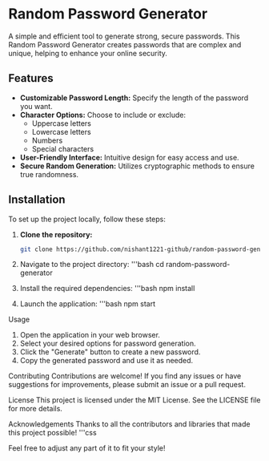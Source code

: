 # Random Password Generator

A simple and efficient tool to generate strong, secure passwords. This Random Password Generator creates passwords that are complex and unique, helping to enhance your online security.

## Features

- **Customizable Password Length:** Specify the length of the password you want.
- **Character Options:** Choose to include or exclude:
  - Uppercase letters
  - Lowercase letters
  - Numbers
  - Special characters
- **User-Friendly Interface:** Intuitive design for easy access and use.
- **Secure Random Generation:** Utilizes cryptographic methods to ensure true randomness.

## Installation

To set up the project locally, follow these steps:

1. **Clone the repository:**
   ```bash
   git clone https://github.com/nishant1221-github/random-password-generator.git
   
2. Navigate to the project directory:
    '''bash
  cd random-password-generator

4. Install the required dependencies:
  '''bash
  npm install

5. Launch the application:
   '''bash
   npm start

Usage
1. Open the application in your web browser.
2. Select your desired options for password generation.
3. Click the "Generate" button to create a new password.
4. Copy the generated password and use it as needed.

Contributing
Contributions are welcome! If you find any issues or have suggestions for improvements, please submit an issue or a pull request.

License
This project is licensed under the MIT License. See the LICENSE file for more details.

Acknowledgements
Thanks to all the contributors and libraries that made this project possible!
'''css

Feel free to adjust any part of it to fit your style!
